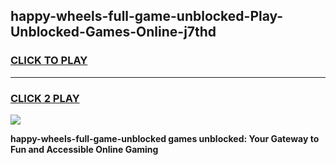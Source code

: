 
## happy-wheels-full-game-unblocked-Play-Unblocked-Games-Online-j7thd
<h3>
<a href="https://premium76.site?title=happy-wheels-full-game-unblocked&ref=25A">CLICK TO PLAY</a></h3>
<hr>

<h3>
<a href="https://premium76.site?title=happy-wheels-full-game-unblocked&ref=25A">CLICK 2 PLAY</a>
  
</h3>

<a href="https://premium76.site?title=happy-wheels-full-game-unblocked&ref=25A"><img src="https://clearcache.store/games.png"></a>


**happy-wheels-full-game-unblocked games unblocked: Your Gateway to Fun and Accessible Online Gaming**
